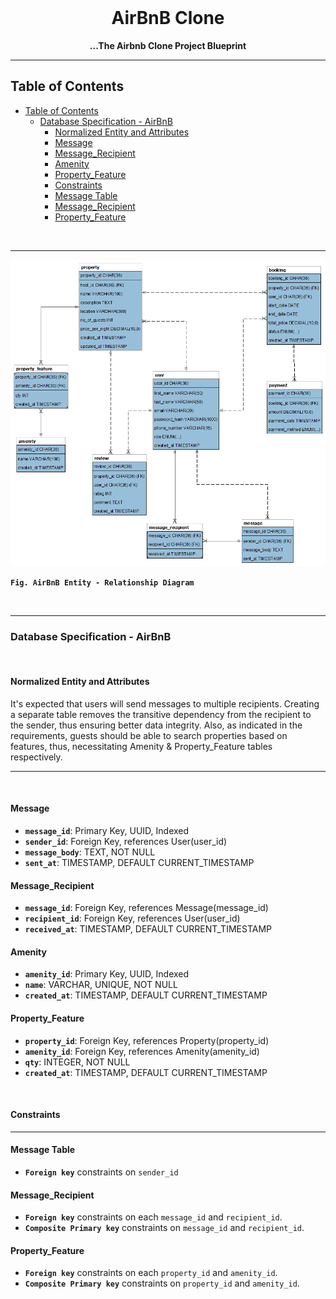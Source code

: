 <div align="center">
  <br>
  <h1><b>AirBnB Clone</b></h1>
  <strong>...The Airbnb Clone Project Blueprint</strong>
</div>

---

## Table of Contents

- [Table of Contents](#table-of-contents)
  - [Database Specification - AirBnB](#database-specification---airbnb)
    - [Normalized Entity and Attributes](#normalized-entity-and-attributes)
    - [Message](#message)
    - [Message\_Recipient](#message_recipient)
    - [Amenity](#amenity)
    - [Property\_Feature](#property_feature)
    - [Constraints](#constraints)
    - [Message Table](#message-table)
    - [Message\_Recipient](#message_recipient-1)
    - [Property\_Feature](#property_feature-1)


<br />

---


![Preview of app](airbnb_clone_current.png)

**`Fig. AirBnB Entity - Relationship Diagram`**

<br />

---

### Database Specification - AirBnB

<br />

#### Normalized Entity and Attributes

It's expected that users will send messages to multiple recipients. Creating a separate table removes the transitive dependency from the recipient to the sender, thus ensuring better data integrity. Also, as indicated in the requirements, guests should be able to search properties based on features, thus, necessitating Amenity & Property_Feature tables respectively.

---
<br />

#### Message

- **`message_id`**: Primary Key, UUID, Indexed
- **`sender_id`**: Foreign Key, references User(user_id)
- **`message_body`**: TEXT, NOT NULL
- **`sent_at`**: TIMESTAMP, DEFAULT CURRENT_TIMESTAMP


#### Message_Recipient

- **`message_id`**: Foreign Key, references Message(message_id)
- **`recipient_id`**: Foreign Key, references User(user_id)
- **`received_at`**: TIMESTAMP, DEFAULT CURRENT_TIMESTAMP


#### Amenity

- **`amenity_id`**: Primary Key, UUID, Indexed
- **`name`**: VARCHAR, UNIQUE, NOT NULL
- **`created_at`**: TIMESTAMP, DEFAULT CURRENT_TIMESTAMP
  

 #### Property_Feature

- **`property_id`**: Foreign Key, references Property(property_id)
- **`amenity_id`**: Foreign Key, references Amenity(amenity_id)
- **`qty`**: INTEGER, NOT NULL
- **`created_at`**: TIMESTAMP, DEFAULT CURRENT_TIMESTAMP



<br />

#### Constraints
---

#### Message Table

- **`Foreign key`** constraints on `sender_id` 


#### Message_Recipient

- **`Foreign key`** constraints on each `message_id` and `recipient_id`.
- **`Composite Primary key`** constraints on `message_id` and `recipient_id`.

  

 #### Property_Feature

- **`Foreign key`** constraints on each `property_id` and `amenity_id`.
- **`Composite Primary key`** constraints on `property_id` and `amenity_id`.
